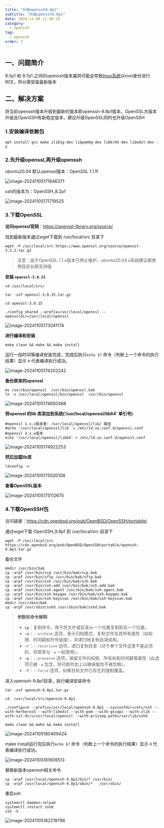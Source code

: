 ```yaml
---
title: "升级openssh9.8p1"
subtitle: "升级openssh9.8p1"
date: 2024-11-08 11:38:20
category:
  - openssh
tag:
  - openssh
order: 3
---
```

## 一、问题简介

 8.5p1 和 9.7p1 之间的openssh版本漏洞可能会导致[linux系统](https://so.csdn.net/so/search?q=linux系统&spm=1001.2101.3001.7020)以root身份进行RCE，所以需安装最新版本

## 二、解决方案

将当前openssh版本升级到最新的版本即openssh-9.8p1版本，OpenSSL大版本升级且OpenSSH有新稳定版本，建议升级OpenSSL同时也升级OpenSSH

### 1.安装编译依赖包

```shell
apt install gcc make zlib1g-dev libpam0g-dev libkrb5-dev libedit-dev -y
```

### 2.先升级openssl,再升级openssh

ubuntu20.04 默认openssl版本：OpenSSL 1.1.1f

![image-20241105171646371](https://beauties.eu.org/blogimg/main/img1/image-20241105171646371.png)

ssh的版本为：OpenSSH_8.2p1

![image-20241105171719525](https://beauties.eu.org/blogimg/main/img1/image-20241105171719525.png)

### 3.下载OpenSSL

**访问openssl官网**：https://openssl-library.org/source/

找到最新版本通过wget下载到 /usr/local/src 目录下

```shell
wget -P /usr/local/src https://www.openssl.org/source/openssl-3.3.2.tar.gz
```

> 注意：由于OpenSSL 1.1.x版本已停止维护，ubuntu20.04.x系统建议都使用目前长期支持版

**安装 `openssl-3.0.15`**

```
cd /usr/local/src/

tar -zxf openssl-3.0.15.tar.gz	

cd openssl-3.0.15

./config shared --prefix=/usr/local/openssl --openssldir=/usr/local/openssl
```

![image-20241105173041174](https://beauties.eu.org/blogimg/main/img1/image-20241105173041174.png)

**进行编译和安装**

```shell
make clean && make && make install
```

运行一段时间等编译安装完成，完成后执行`echo $?` 命令（判断上一个命令的执行结果）显示 `0` 代表编译执行成功。

![image-20241105174202242](https://beauties.eu.org/blogimg/main/img1/image-20241105174202242.png)

**备份原来的openssl**

```shell
mv /usr/bin/openssl  /usr/bin/openssl.bak
ln -s /usr/local/openssl/bin/openssl  /usr/bin/openssl
```

![image-20241105174650468](https://beauties.eu.org/blogimg/main/img1/image-20241105174650468.png)

**将openssl 的lib 库添加到系统(‘/usr/local/openssl/lib64’ 单引号)**

```shell
#openssl 1.x.x版本是: /usr/local/openssl/lib/ 路径
#echo '/usr/local/openssl/lib' > /etc/ld.so.conf.d/openssl.conf
#openssl 3.x.x版本
echo '/usr/local/openssl/lib64' > /etc/ld.so.conf.d/openssl.conf 
```

![image-20241105174922253](https://beauties.eu.org/blogimg/main/img1/image-20241105174922253.png)

**然后加载lib库**

```shell
ldconfig -v
```

![image-20241105175020108](https://beauties.eu.org/blogimg/main/img1/image-20241105175020108.png)

**查看OpenSSL版本**

![image-20241105175112675](https://beauties.eu.org/blogimg/main/img1/image-20241105175112675.png)

### 4.下载OpenSSH包

访问链接：https://cdn.openbsd.org/pub/OpenBSD/OpenSSH/portable/

通过wget下载 OpenSSH_9.8p1 到 /usr/local/src 目录下

```shell
wget -P /usr/local/src https://cdn.openbsd.org/pub/OpenBSD/OpenSSH/portable/openssh-9.8p1.tar.gz
```

备份文件

```shell
mkdir /usr/bin/bak
cp -arpf /usr/bin/scp /usr/bin/bak/scp.bak
cp -arpf /usr/bin/sftp /usr/bin/bak/sftp.bak
cp -arpf /usr/bin/ssh /usr/bin/bak/ssh.bak
cp -arpf /usr/bin/ssh-add /usr/bin/bak/ssh-add.bak
cp -arpf /usr/bin/ssh-agent /usr/bin/bak/ssh-agent.bak
cp -arpf /usr/bin/ssh-keygen /usr/bin/bak/ssh-keygen.bak
cp -arpf /usr/bin/ssh-keyscan /usr/bin/bak/ssh-keyscan.bak
mkdir /usr/sbin/bak
cp -arpf /usr/sbin/sshd /usr/sbin/bak/sshd.bak
```

> **参数和命令解释**
>
> - **`cp`**：复制命令，用于将文件或目录从一个位置复制到另一个位置。
> - **`-a`**：`--archive` 选项，表示归档模式，复制文件及其所有属性（如权限、时间戳和符号链接），并递归地复制目录结构。
> - **`-r`**：`--recursive` 选项，递归复制目录（对于单个文件这里不是必须的，但常常与 `-a` 一起使用）。
> - **`-p`**：`--preserve` 选项，保留文件的权限、所有权和时间戳等属性（此选项已被 `-a` 包含，但可额外加上以确保属性不被忽略）。
> - **`-f`**：`--force` 选项，如果目标文件已存在则强制覆盖。

进入openssh-9.8p1目录，执行编译安装命令

```shell
tar -zxf openssh-9.8p1.tar.gz

cd  /usr/local/src/openssh-9.8p1

./configure --prefix=/usr/local/openssh-9.8p1 --sysconfdir=/etc/ssh --with-kerberos5 --with-libedit --with-pam --with-gssapi --with-zlib --with-ssl-dir=/usr/local/openssl --with-privsep-path=/var/lib/sshd

make clean && make && make install
```

![image-20241105180409424](https://beauties.eu.org/blogimg/main/img1/image-20241105180409424.png)

make install运行完后执行`echo $?` 命令（判断上一个命令的执行结果）显示 `0` 代表编译执行成功。

![image-20241105181909513](https://beauties.eu.org/blogimg/main/img1/image-20241105181909513.png)

替换新版本openssh相关命令

```shell
cp -arpf /usr/local/openssh-9.8p1/bin/* /usr/bin/
cp -arpf /usr/local/openssh-9.8p1/sbin/*   /usr/sbin/
```

重启ssh

```shell
systemctl daemon-reload
systemctl restart sshd
ssh -V
```

![image-20241105182219796](https://beauties.eu.org/blogimg/main/img1/image-20241105182219796.png)